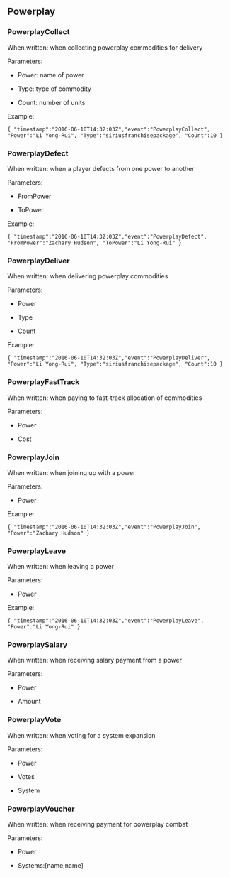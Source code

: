 ## Powerplay

### PowerplayCollect

When written: when collecting powerplay commodities for delivery

Parameters:

- Power: name of power

- Type: type of commodity

- Count: number of units



Example:

```
{ "timestamp":"2016-06-10T14:32:03Z","event":"PowerplayCollect", "Power":"Li Yong-Rui", "Type":"siriusfranchisepackage", "Count":10 }
```



### PowerplayDefect

When written: when a player defects from one power to another

Parameters:

- FromPower

- ToPower



Example:

```
{ "timestamp":"2016-06-10T14:32:03Z","event":"PowerplayDefect", "FromPower":"Zachary Hudson", "ToPower":"Li Yong-Rui" }
```



### PowerplayDeliver

When written: when delivering powerplay commodities

Parameters:

- Power

- Type

- Count



Example:

```
{ "timestamp":"2016-06-10T14:32:03Z","event":"PowerplayDeliver", "Power":"Li Yong-Rui", "Type":"siriusfranchisepackage", "Count":10 }
```



### PowerplayFastTrack

When written: when paying to fast-track allocation of commodities

Parameters:

- Power

- Cost



### PowerplayJoin

When written: when joining up with a power

Parameters:

- Power



Example:

```
{ "timestamp":"2016-06-10T14:32:03Z","event":"PowerplayJoin", "Power":"Zachary Hudson" }
```



### PowerplayLeave

When written: when leaving a power

Parameters:

- Power



Example:

```
{ "timestamp":"2016-06-10T14:32:03Z","event":"PowerplayLeave", "Power":"Li Yong-Rui" }
```



### PowerplaySalary

When written: when receiving salary payment from a power

Parameters:

- Power

- Amount





### PowerplayVote

When written: when voting for a system expansion

Parameters:

- Power

- Votes

- System



### PowerplayVoucher

When written: when receiving payment for powerplay combat

Parameters:

- Power

- Systems:[name,name]


